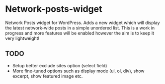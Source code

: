 Network-posts-widget
====================

Network Posts widget for WordPress. 
Adds a new widget which will display the latest network-wide posts in a simple unordered list. This is a work in progress and more features will be enabled however the aim is to keep it very lightweight!

TODO
-------
* Setup better exclude sites option (select field)
* More fine-tuned options such as display mode (ul, ol, div), show excerpt, show featured image etc.

